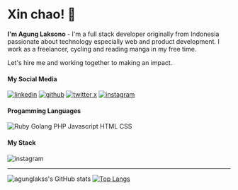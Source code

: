 <h1>Xin chao! 👋</h1>

<strong>I'm Agung Laksono</strong> - I'm a full stack developer originally from Indonesia passionate about technology especially web and product development. I work as a freelancer, cycling and reading manga in my free time.

Let's hire me and working together to making an impact.

<h4>My Social Media</h4>
<p>
<a href="https://www.linkedin.com/in/agungono/" target="_blank"><img alt="linkedin" src="https://skillicons.dev/icons?i=linkedin"/></a>
<a href="https://github.com/agunglakss" target="_blank"><img alt="github" src="https://skillicons.dev/icons?i=github"/></a>
<a href="https://x.com/tensaigung" target="_blank"><img alt="twitter x" src="https://skillicons.dev/icons?i=twitter"/></a>
<a href="https://www.instagram.com/agunglakss/" target="_blank"><img alt="instagram" src="https://skillicons.dev/icons?i=instagram"/></a>
</p>

<h4>Progamming Languages</h4>
<p>
<img alt="Ruby Golang PHP Javascript HTML CSS" src="https://skillicons.dev/icons?i=ruby,php,go,javascript,html,css" />
</p>

<h4>My Stack</h4>
<p>
<img alt="instagram" src="https://skillicons.dev/icons?i=rails,graphql,postgresql,mysql,vscode,nextjs,react,laravel,ubuntu,docker,nodejs"/>
</p>

<hr>

![agunglakss's GitHub stats](https://github-readme-stats.vercel.app/api?username=agunglakss&count_private=true&show_icons=true&theme=transparent)
[![Top Langs](https://github-readme-stats.vercel.app/api/top-langs/?username=agunglakss&layout=compact&theme=transparent)](https://github.com/agunglakss/)